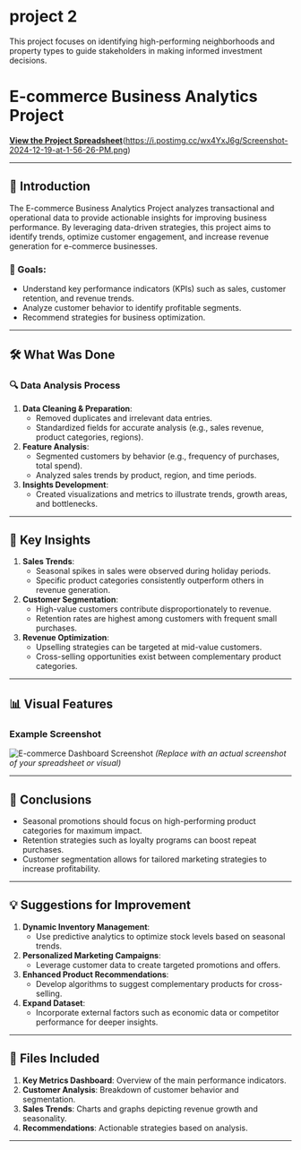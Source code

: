 # project 2
This project focuses on identifying high-performing neighborhoods and property types to guide stakeholders in making informed investment decisions.

# E-commerce Business Analytics Project

[**View the Project Spreadsheet**](https://i.postimg.cc/YCZSvZM2/Screenshot-2024-12-19-at-1-54-59-PM.png)(https://i.postimg.cc/wx4YxJ6g/Screenshot-2024-12-19-at-1-56-26-PM.png)

---

## 📌 Introduction
The E-commerce Business Analytics Project analyzes transactional and operational data to provide actionable insights for improving business performance. By leveraging data-driven strategies, this project aims to identify trends, optimize customer engagement, and increase revenue generation for e-commerce businesses.

### 🎯 Goals:
- Understand key performance indicators (KPIs) such as sales, customer retention, and revenue trends.
- Analyze customer behavior to identify profitable segments.
- Recommend strategies for business optimization.

---

## 🛠 What Was Done
### 🔍 Data Analysis Process
1. **Data Cleaning & Preparation**:
   - Removed duplicates and irrelevant data entries.
   - Standardized fields for accurate analysis (e.g., sales revenue, product categories, regions).
2. **Feature Analysis**:
   - Segmented customers by behavior (e.g., frequency of purchases, total spend).
   - Analyzed sales trends by product, region, and time periods.
3. **Insights Development**:
   - Created visualizations and metrics to illustrate trends, growth areas, and bottlenecks.

---

## 🔑 Key Insights
1. **Sales Trends**:
   - Seasonal spikes in sales were observed during holiday periods.
   - Specific product categories consistently outperform others in revenue generation.
2. **Customer Segmentation**:
   - High-value customers contribute disproportionately to revenue.
   - Retention rates are highest among customers with frequent small purchases.
3. **Revenue Optimization**:
   - Upselling strategies can be targeted at mid-value customers.
   - Cross-selling opportunities exist between complementary product categories.

---

## 📊 Visual Features
### Example Screenshot
![E-commerce Dashboard Screenshot](https://your_image_url_placeholder.com) *(Replace with an actual screenshot of your spreadsheet or visual)*

---

## 🧩 Conclusions
- Seasonal promotions should focus on high-performing product categories for maximum impact.
- Retention strategies such as loyalty programs can boost repeat purchases.
- Customer segmentation allows for tailored marketing strategies to increase profitability.

---

## 💡 Suggestions for Improvement
1. **Dynamic Inventory Management**:
   - Use predictive analytics to optimize stock levels based on seasonal trends.
2. **Personalized Marketing Campaigns**:
   - Leverage customer data to create targeted promotions and offers.
3. **Enhanced Product Recommendations**:
   - Develop algorithms to suggest complementary products for cross-selling.
4. **Expand Dataset**:
   - Incorporate external factors such as economic data or competitor performance for deeper insights.

---

## 📁 Files Included
1. **Key Metrics Dashboard**: Overview of the main performance indicators.
2. **Customer Analysis**: Breakdown of customer behavior and segmentation.
3. **Sales Trends**: Charts and graphs depicting revenue growth and seasonality.
4. **Recommendations**: Actionable strategies based on analysis.

---
